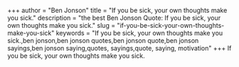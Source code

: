 +++
author = "Ben Jonson"
title = "If you be sick, your own thoughts make you sick."
description = "the best Ben Jonson Quote: If you be sick, your own thoughts make you sick."
slug = "if-you-be-sick-your-own-thoughts-make-you-sick"
keywords = "If you be sick, your own thoughts make you sick.,ben jonson,ben jonson quotes,ben jonson quote,ben jonson sayings,ben jonson saying,quotes, sayings,quote, saying, motivation"
+++
If you be sick, your own thoughts make you sick.
